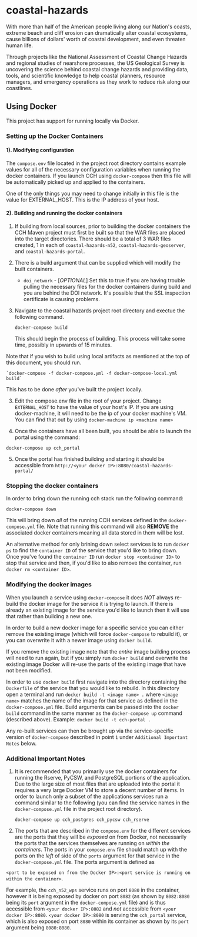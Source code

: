coastal-hazards
===============

With more than half of the American people living along our Nation's coasts,
extreme beach and cliff erosion can dramatically alter coastal ecosystems, cause
billions of dollars' worth of coastal development, and even threaten human life.

Through projects like the National Assessment of Coastal Change Hazards and
regional studies of nearshore processes, the US Geological Survey is uncovering
the science behind coastal change hazards and providing data, tools, and scientific
knowledge to help coastal planners, resource managers, and emergency operations
as they work to reduce risk along our coastlines.

## Using Docker

This project has support for running locally via Docker.

### Setting up the Docker Containers

#### 1). Modifying configuration

The `compose.env` file located in the project root directory contains example values
for all of the necessary configuration variables when running the docker containers.
If you launch CCH using `docker-compose` then this file will be automatically
picked up and applied to the containers.

One of the only things you may need to change initially in this file is the value
for EXTERNAL_HOST. This is the IP address of your host.   

#### 2). Building and running the docker containers

1. If building from local sources, prior to building the docker containers the CCH
Maven project must first be built so that the WAR files are placed into the target
directories. There should be a total of 3 WAR files created, 1 in each of
`coastal-hazards-n52`, `coastal-hazards-geoserver`, and `coastal-hazards-portal`.

2. There is a build argument that can be supplied which will modify the built containers.

    - `doi_network` - [_OPTIONAL_] Set this to true if you are having trouble
    pulling the necessary files for the docker containers during build and you
    are behind the DOI network. It's possible that the SSL inspection certificate
    is causing problems.

2. Navigate to the coastal hazards project root directory and exectue the following
command.

    `docker-compose build`

    This should begin the process of building. This process will take some time,
    possibly in upwards of 15 minutes.

  Note that if you wish to build using local artifacts as mentioned at the top
  of this document, you should run.

    `docker-compose -f docker-compose.yml -f docker-compose-local.yml build`

  This has to be done *after* you've built the project locally.

3. Edit the compose.env file in the root of your project. Change `EXTERNAL_HOST`
to have the value of your host's IP. If you are using docker-machine, it will
need to be the ip of your docker machine's VM. You can find that out by using
`docker-machine ip <machine name>`

4. Once the containers have all been built, you should be able to launch the portal
using the command:

  `docker-compose up cch_portal`

5. Once the portal has finished building and starting it should be accessible
from `http://<your docker IP>:8080/coastal-hazards-portal/`

### Stopping the docker containers

In order to bring down the running cch stack run the following command:

`docker-compose down`

This will bring down _all_ of the running CCH services defined in the `docker-compose.yml`
file. Note that running this command will also __REMOVE__ the associated docker
containers meaning all data stored in them will be lost.

An alternative method for only brining down select services is to run `docker ps`
to find the `container ID` of the service that you'd like to bring down. Once
you've found the `container ID` run `docker stop <container ID>` to stop that
service and then, if you'd like to also remove the container, run `docker rm <container ID>`.

### Modifying the docker images

When you launch a service using `docker-compose` it does _NOT_ always re-build
the docker image for the service it is trying to launch. If there is already an
existing image for the service you'd like to launch then it will use that rather
than building a new one.

In order to build a new docker image for a specific service you can either remove
the existing image (which will force `docker-compose` to rebuild it), or you can
overwrite it with a newer image using `docker build`.

If you remove the existing image note that the _entire_ image building process
will need to run again, but if you simply run `docker build` and overwrite the
existing image Docker will re-use the parts of the existing image that have not
been modified.

In order to use `docker build` first navigate into the directory containing the
`Dockerfile` of the service that you would like to rebuild. In this directory open
a terminal and run `docker build -t <image name> .` where `<image name>` matches
the name of the image for that service as defined in the `docker-compose.yml` file.
Build arguments can be passed into the `docker build` command in the same manner
as the `docker-compose up` command (described above). Example:
`docker build -t cch-portal .`

Any re-built services can then be brought up via the service-specific version of
`docker-compose` described in point `1` under `Additional Important Notes` below.

### Additional Important Notes

1. It is recommended that you primarily use the docker containers for running the
Rserve, PyCSW, and PostgreSQL portions of the application. Due to the large size
of most files that are uploaded into the portal it requires a very large Docker VM
to store a decent number of items. In order to launch only a subset of the
applications services run a command similar to the following (you can find the
  service names in the `docker-compose.yml` file in the project root directory).

    `docker-compose up cch_postgres cch_pycsw cch_rserve`

2. The ports that are described in the `compose.env` for the different services
are the ports that they will be _exposed_ on from Docker, not necessarily the
ports that the services themselves are running on  _within the containers_. The
 ports in your `compose.env` file should match up with the ports on the _left_ of
side of the `ports` argument for that service in the `docker-compose.yml` file.
The ports argument is defined as

  `<port to be exposed on from the Docker IP>:<port service is running on within the container>`.

For example, the `cch_n52_wps` service runs on port `8080` in the container, however
it is being exposed by docker on port `8082` (as shown by `8082:8080` being its `port`
  argument in the `docker-compose.yml` file) and is thus accessible from
  `<your docker IP>:8082` and _not_ accessible from `<your docker IP>:8080`.
  `<your docker IP>:8080` is serving the `cch_portal` service, which is also
  exposed on port `8080` within its container as shown by its `port` argument
  being `8080:8080`.
